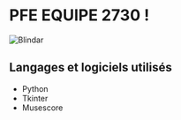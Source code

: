 # PFE EQUIPE 2730 !

![Blindar](https://i.imgur.com/eidoyp4.png)


## Langages et logiciels utilisés

+ Python
+ Tkinter
+ Musescore
